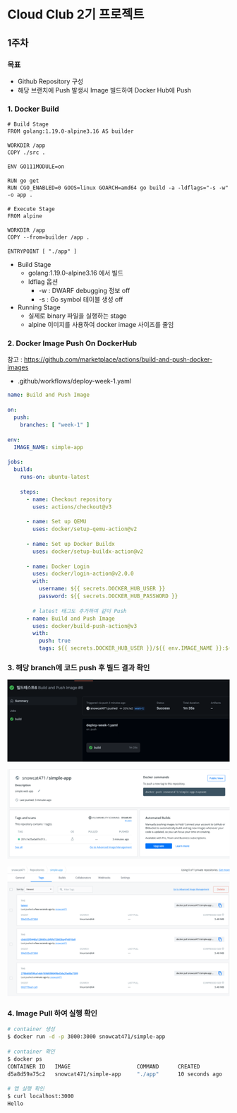 # Cloud Club 2기 프로젝트

## 1주차

### 목표

- Github Repository 구성
- 해당 브랜치에 Push 발생시 Image 빌드하여 Docker Hub에 Push

### 1. Docker Build

~~~docker
# Build Stage
FROM golang:1.19.0-alpine3.16 AS builder

WORKDIR /app
COPY ./src .

ENV GO111MODULE=on

RUN go get 
RUN CGO_ENABLED=0 GOOS=linux GOARCH=amd64 go build -a -ldflags="-s -w" -o app .

# Execute Stage
FROM alpine

WORKDIR /app
COPY --from=builder /app .

ENTRYPOINT [ "./app" ]
~~~

- Build Stage
  - golang:1.19.0-alpine3.16 에서 빌드
  - ldflag 옵션
    - -w : DWARF debugging 정보 off
    - -s : Go symbol 테이블 생성 off
- Running Stage
  - 실제로 binary 파일을 실행하는 stage
  - alpine 이미지를 사용하여 docker image 사이즈를 줄임

### 2. Docker Image Push On DockerHub

참고 : https://github.com/marketplace/actions/build-and-push-docker-images

- .github/workflows/deploy-week-1.yaml
~~~yaml
name: Build and Push Image

on:
  push:
    branches: [ "week-1" ]

env:
  IMAGE_NAME: simple-app

jobs:
  build:
    runs-on: ubuntu-latest

    steps:
      - name: Checkout repository
        uses: actions/checkout@v3

      - name: Set up QEMU
        uses: docker/setup-qemu-action@v2

      - name: Set up Docker Buildx
        uses: docker/setup-buildx-action@v2

      - name: Docker Login
        uses: docker/login-action@v2.0.0
        with:
          username: ${{ secrets.DOCKER_HUB_USER }}
          password: ${{ secrets.DOCKER_HUB_PASSWORD }}

        # latest 태그도 추가하여 같이 Push
      - name: Build and Push Image
        uses: docker/build-push-action@v3
        with:
          push: true
          tags: ${{ secrets.DOCKER_HUB_USER }}/${{ env.IMAGE_NAME }}:${{ github.sha }},${{ secrets.DOCKER_HUB_USER }}/${{ env.IMAGE_NAME }}:latest
~~~

### 3. 해당 branch에 코드 push 후 빌드 결과 확인

![github actions](./imgs/github-actions.png)

![docker hub 1](./imgs/docker-hub-1.png)

![docker hub 2](./imgs/docker-hub-2.png)

### 4. Image Pull 하여 실행 확인

~~~bash
# container 생성
$ docker run -d -p 3000:3000 snowcat471/simple-app

# container 확인
$ docker ps 
CONTAINER ID   IMAGE                     COMMAND      CREATED           ...
d5a8d59a75c2   snowcat471/simple-app     "./app"      10 seconds ago    ...

# 앱 실행 확인
$ curl localhost:3000
Hello
~~~